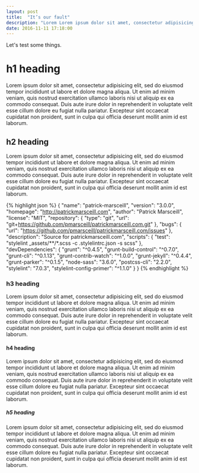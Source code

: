 ```yaml
---
layout: post
title:  "It’s our fault"
description: "Lorem Lorem ipsum dolor sit amet, consectetur adipisicing"
date: 2016-11-11 17:18:00
---
```


Let's test some things.

# h1 heading

Lorem ipsum dolor sit amet, consectetur adipisicing elit, sed do eiusmod tempor incididunt ut labore et dolore magna aliqua. Ut enim ad minim veniam, quis nostrud exercitation ullamco laboris nisi ut aliquip ex ea commodo consequat. Duis aute irure dolor in reprehenderit in voluptate velit esse cillum dolore eu fugiat nulla pariatur. Excepteur sint occaecat cupidatat non proident, sunt in culpa qui officia deserunt mollit anim id est laborum.

## h2 heading

Lorem ipsum dolor sit amet, consectetur adipisicing elit, sed do eiusmod tempor incididunt ut labore et dolore magna aliqua. Ut enim ad minim veniam, quis nostrud exercitation ullamco laboris nisi ut aliquip ex ea commodo consequat. Duis aute irure dolor in reprehenderit in voluptate velit esse cillum dolore eu fugiat nulla pariatur. Excepteur sint occaecat cupidatat non proident, sunt in culpa qui officia deserunt mollit anim id est laborum.

{% highlight json %}
{
  "name": "patrick-marsceill",
  "version": "3.0.0",
  "homepage": "http://patrickmarsceill.com",
  "author": "Patrick Marsceill",
  "license": "MIT",
  "repository": {
    "type": "git",
    "url": "git+https://github.com/pmarsceill/patrickmarsceill.com.git"
  },
  "bugs": {
    "url": "https://github.com/pmarsceill/patrickmarsceill.com/issues"
  },
  "description": "Source for patrickmarsceill.com",
  "scripts": {
    "test": "stylelint _assets/**/*.scss -c .stylelintrc.json -s scss"
  },
  "devDependencies": {
    "grunt": "^0.4.5",
    "grunt-build-control": "^0.7.0",
    "grunt-cli": "^0.1.13",
    "grunt-contrib-watch": "^1.0.0",
    "grunt-jekyll": "^0.4.4",
    "grunt-parker": "^0.1.5",
    "node-sass": "3.6.0",
    "postcss-cli": "2.2.0",
    "stylelint": "7.0.3",
    "stylelint-config-primer": "^1.1.0"
  }
}
{% endhighlight %}

### h3 heading

Lorem ipsum dolor sit amet, consectetur adipisicing elit, sed do eiusmod tempor incididunt ut labore et dolore magna aliqua. Ut enim ad minim veniam, quis nostrud exercitation ullamco laboris nisi ut aliquip ex ea commodo consequat. Duis aute irure dolor in reprehenderit in voluptate velit esse cillum dolore eu fugiat nulla pariatur. Excepteur sint occaecat cupidatat non proident, sunt in culpa qui officia deserunt mollit anim id est laborum.

#### h4 heading

Lorem ipsum dolor sit amet, consectetur adipisicing elit, sed do eiusmod tempor incididunt ut labore et dolore magna aliqua. Ut enim ad minim veniam, quis nostrud exercitation ullamco laboris nisi ut aliquip ex ea commodo consequat. Duis aute irure dolor in reprehenderit in voluptate velit esse cillum dolore eu fugiat nulla pariatur. Excepteur sint occaecat cupidatat non proident, sunt in culpa qui officia deserunt mollit anim id est laborum.

##### h5 heading

Lorem ipsum dolor sit amet, consectetur adipisicing elit, sed do eiusmod tempor incididunt ut labore et dolore magna aliqua. Ut enim ad minim veniam, quis nostrud exercitation ullamco laboris nisi ut aliquip ex ea commodo consequat. Duis aute irure dolor in reprehenderit in voluptate velit esse cillum dolore eu fugiat nulla pariatur. Excepteur sint occaecat cupidatat non proident, sunt in culpa qui officia deserunt mollit anim id est laborum.
